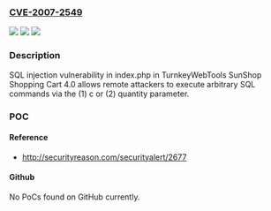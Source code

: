### [CVE-2007-2549](https://cve.mitre.org/cgi-bin/cvename.cgi?name=CVE-2007-2549)
![](https://img.shields.io/static/v1?label=Product&message=n%2Fa&color=blue)
![](https://img.shields.io/static/v1?label=Version&message=n%2Fa&color=blue)
![](https://img.shields.io/static/v1?label=Vulnerability&message=n%2Fa&color=brighgreen)

### Description

SQL injection vulnerability in index.php in TurnkeyWebTools SunShop Shopping Cart 4.0 allows remote attackers to execute arbitrary SQL commands via the (1) c or (2) quantity parameter.

### POC

#### Reference
- http://securityreason.com/securityalert/2677

#### Github
No PoCs found on GitHub currently.

